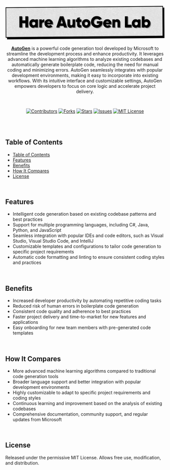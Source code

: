 <p align="center">
   <img src="https://raw.githubusercontent.com/harehimself/autogen-lab/master/Hare_AutoGen-Lab.png">
</p>

<p align="center">
   <a href="https://microsoft.github.io/autogen"><strong>AutoGen</strong></a> is a powerful code generation tool developed by Microsoft to streamline the development process and enhance productivity. It leverages advanced machine learning algorithms to analyze existing codebases and automatically generate boilerplate code, reducing the need for manual coding and minimizing errors. AutoGen seamlessly integrates with popular development environments, making it easy to incorporate into existing workflows. With its intuitive interface and customizable settings, AutoGen empowers developers to focus on core logic and accelerate project delivery.
</p>
<br>

<p align="center">
  <a href="https://github.com/harehimself/autogen-lab/graphs/contributors">
    <img src="https://img.shields.io/github/contributors/harehimself/autogen-lab" alt="Contributors"></a>
  <a href="https://github.com/harehimself/autogen-lab/network/members">
    <img src="https://img.shields.io/github/forks/harehimself/autogen-lab" alt="Forks"></a>
  <a href="https://github.com/harehimself/autogen-lab/stargazers">
    <img src="https://img.shields.io/github/stars/harehimself/autogen-lab" alt="Stars"></a>
  <a href="https://github.com/harehimself/autogen-lab/issues">
    <img src="https://img.shields.io/github/issues/harehimself/autogen-lab" alt="Issues"></a>
  <a href="https://github.com/harehimself/autogen-lab/blob/main/LICENSE">
    <img src="https://img.shields.io/github/license/harehimself/autogen-lab" alt="MIT License"></a>
</p>

<br><br>

## Table of Contents
- [Table of Contents](#table-of-contents)
- [Features](#features)
- [Benefits](#features)
- [How It Compares](#features)
- [License](#license)
<br>

## Features
- Intelligent code generation based on existing codebase patterns and best practices
- Support for multiple programming languages, including C#, Java, Python, and JavaScript
- Seamless integration with popular IDEs and code editors, such as Visual Studio, Visual Studio Code, and IntelliJ
- Customizable templates and configurations to tailor code generation to specific project requirements
- Automatic code formatting and linting to ensure consistent coding styles and practices
<br>

## Benefits
- Increased developer productivity by automating repetitive coding tasks
- Reduced risk of human errors in boilerplate code generation
- Consistent code quality and adherence to best practices
- Faster project delivery and time-to-market for new features and applications
- Easy onboarding for new team members with pre-generated code templates
<br>

## How It Compares
- More advanced machine learning algorithms compared to traditional code generation tools
- Broader language support and better integration with popular development environments
- Highly customizable to adapt to specific project requirements and coding styles
- Continuous learning and improvement based on the analysis of existing codebases
- Comprehensive documentation, community support, and regular updates from Microsoft
<br>

## License
Released under the permissive MIT License. Allows free use, modification, and distribution.
